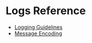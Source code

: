 # Logs Reference

* [Logging Guidelines](/docs/contribute/governance/rfcs/0003_logging.md)
* [Message Encoding](/docs/reference/diagnostics/logs/encoding.md)
